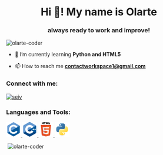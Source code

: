 <h1 align="center">Hi 👋! My name is Olarte</h1>
<h3 align="center">always ready to work and improve!</h3>

<p align="left"> <img src="https://komarev.com/ghpvc/?username=olarte-coder&label=Profile%20views&color=0e75b6&style=flat" alt="olarte-coder" /> </p>

- 🌱 I’m currently learning **Python and HTML5**

- 📫 How to reach me **contactworkspace1@gmail.com**

<h3 align="left">Connect with me:</h3>
<p align="left">
<a href="https://codeforces.com/profile/seiv" target="blank"><img align="center" src="https://raw.githubusercontent.com/rahuldkjain/github-profile-readme-generator/master/src/images/icons/Social/codeforces.svg" alt="seiv" height="30" width="40" /></a>
</p>

<h3 align="left">Languages and Tools:</h3>
<p align="left"> <a href="https://www.cprogramming.com/" target="_blank" rel="noreferrer"> <img src="https://raw.githubusercontent.com/devicons/devicon/master/icons/c/c-original.svg" alt="c" width="40" height="40"/> </a> <a href="https://www.w3schools.com/cpp/" target="_blank" rel="noreferrer"> <img src="https://raw.githubusercontent.com/devicons/devicon/master/icons/cplusplus/cplusplus-original.svg" alt="cplusplus" width="40" height="40"/> </a> <a href="https://www.w3.org/html/" target="_blank" rel="noreferrer"> <img src="https://raw.githubusercontent.com/devicons/devicon/master/icons/html5/html5-original-wordmark.svg" alt="html5" width="40" height="40"/> </a> <a href="https://www.python.org" target="_blank" rel="noreferrer"> <img src="https://raw.githubusercontent.com/devicons/devicon/master/icons/python/python-original.svg" alt="python" width="40" height="40"/> </a> </p>

<p>&nbsp;<img align="center" src="https://github-readme-stats.vercel.app/api?username=olarte-coder&show_icons=true&locale=en" alt="olarte-coder" /></p>
